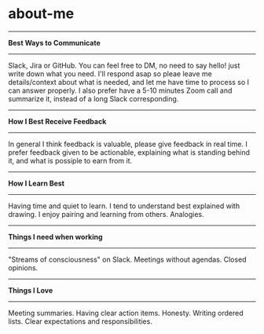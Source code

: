 # about-me

________________________
**Best Ways to Communicate**
________________________
Slack, Jira or GitHub. 
You can feel free to DM, no need to say hello! just write down what you need.
I'll respond asap so pleae leave me details/context about what is needed, and let me have time to process so I can
answer properly. 
I also prefer have a 5-10 minutes Zoom call and summarize it, instead of a long Slack corresponding.
________________________

**How I Best Receive Feedback**
___________________________
In general I think feedback is valuable, please give feedback in real time.
I prefer feedback given to be actionable, explaining what is standing behind it, and what is possiple to earn from it.
________________________

**How I Learn Best**
________________
Having time and quiet to learn.
I tend to understand best explained with drawing.
I enjoy pairing and learning from others.
Analogies.
________________________

**Things I need when working**
__________________________
"Streams of consciousness" on Slack.
Meetings without agendas.
Closed opinions.
________________________
**Things I Love**
_____________
Meeting summaries.
Having clear action items.
Honesty.
Writing ordered lists.
Clear expectations and responsibilities.

